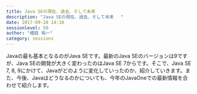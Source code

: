 ```yaml
---
title: Java SEの現在、過去、そして未来　 
description: "Java SEの現在、過去、そして未来　 "
date: 2017-09-28 14:10
sessionlevel: 50
author: "櫻庭 祐一"
category: sessions
---
```

Javaの最も基本となるのがJava SEです。最新のJava SEのバージョンは9ですが、Java SEの開発が大きく変わったのはJava SE 7からです。そこで、Java SE 7, 8, 9にかけて、Javaがどのように変化していったのか、紹介していきます。また、今後、Javaはどうなるのかについても、今年のJavaOneでの最新情報を合わせて紹介します。
